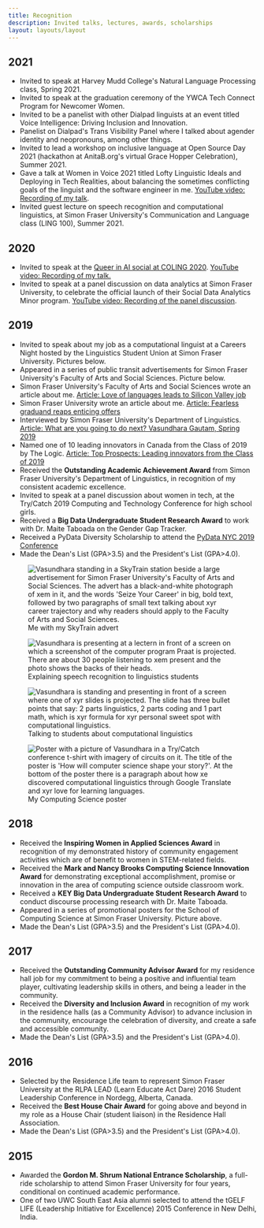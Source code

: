 ```yaml
---
title: Recognition
description: Invited talks, lectures, awards, scholarships
layout: layouts/layout
---
```


<div class="section">

## 2021

- Invited to speak at Harvey Mudd College's Natural Language
  Processing class, Spring 2021.
- Invited to speak at the graduation ceremony of the YWCA Tech Connect
  Program for Newcomer Women.
- Invited to be a panelist with other Dialpad linguists at an event
  titled Voice Intelligence: Driving Inclusion and Innovation.
- Panelist on Dialpad's Trans Visibility Panel where I talked about
  agender identity and neopronouns, among other things.
- Invited to lead a workshop on inclusive language at Open Source Day
  2021 (hackathon at AnitaB.org's virtual Grace Hopper Celebration),
  Summer 2021.
- Gave a talk at Women in Voice 2021 titled Lofty Linguistic Ideals
  and Deploying in Tech Realities, about balancing the sometimes
  conflicting goals of the linguist and the software engineer in me.
  [YouTube video: Recording of my talk](https://youtu.be/DNrr0RLab0o).
- Invited guest lecture on speech recognition and computational
  linguistics, at Simon Fraser University's Communication and Language
  class (LING 100), Summer 2021.

</div>

<div class="section">

## 2020

- Invited to speak at the [Queer in AI social at COLING
  2020](https://sites.google.com/view/queer-in-ai/coling-2020).
  [YouTube video: Recording of my
  talk.](https://www.youtube.com/watch?v=LMrGz1scSN8)
- Invited to speak at a panel discussion on data analytics at Simon
  Fraser University, to celebrate the official launch of their Social
  Data Analytics Minor program. [YouTube video: Recording of the panel
  discussion](https://www.youtube.com/watch?v=OTLUZK0JDIA&t=1953).

</div>

<div class="section">

## 2019

- Invited to speak about my job as a computational linguist at a
  Careers Night hosted by the Linguistics Student Union at Simon
  Fraser University. Pictures below.
- Appeared in a series of public transit advertisements for Simon
  Fraser University's Faculty of Arts and Social Sciences. Picture
  below.
- Simon Fraser University's Faculty of Arts and Social Sciences wrote
  an article about me. [Article: Love of languages leads to Silicon
  Valley
  job](https://www.sfu.ca/fass/news/2019/10/love-of-languages-leads-to-silicon-valley-job.html)
- Simon Fraser University wrote an article about me. [Article:
  Fearless graduand reaps enticing
  offers](https://www.sfu.ca/sfunews/stories/2019/06/convocation/fearless-graduand-reaps-enticing-offers.html)
- Interviewed by Simon Fraser University's Department of Linguistics.
  [Article: What are you going to do next? Vasundhara Gautam, Spring
  2019](http://www.sfu.ca/linguistics/events/-what-are-you-going-to-do-next-----vasundhara-gautam--spring-201.html)
- Named one of 10 leading innovators in Canada from the Class of 2019
  by The Logic. [Article: Top Prospects: Leading innovators from the
  Class of
  2019](https://thelogic.co/intelligence/top-prospects-leading-innovators-from-the-class-of-2019/)
- Received the **Outstanding Academic Achievement Award** from Simon
  Fraser University's Department of Linguistics, in recognition of my
  consistent academic excellence.
- Invited to speak at a panel discussion about women in tech, at the
  Try/Catch 2019 Computing and Technology Conference for high school
  girls.
- Received a **Big Data Undergraduate Student Research Award** to work
  with Dr. Maite Taboada on the Gender Gap Tracker.
- Received a PyData Diversity Scholarship to attend the [PyData NYC
  2019 Conference](https://pydata.org/nyc2019/)
- Made the Dean's List (GPA>3.5) and the President's List (GPA>4.0).

<div class="row">

<div class="col-md-4 mx-auto align-self-center">

<figure>
<img src="/static/img/skytrain_ad.jpg" class="img-fluid" alt="Vasundhara standing in a SkyTrain station beside a large advertisement for Simon Fraser University's Faculty of Arts and Social Sciences. The advert has a black-and-white photograph of xem in it, and the words 'Seize Your Career' in big, bold text, followed by two paragraphs of small text talking about xyr career trajectory and why readers should apply to the Faculty of Arts and Social Sciences." /><figcaption aria-hidden="true">Me with my SkyTrain advert</figcaption>
</figure>

</div>

<div class="col-md-4 mx-auto">

<figure>
<img src="/static/img/careers_night_praat.jpg" class="img-fluid" alt="Vasundhara is presenting at a lectern in front of a screen on which a screenshot of the computer program Praat is projected. There are about 30 people listening to xem present and the photo shows the backs of their heads." /><figcaption aria-hidden="true">Explaining speech recognition to linguistics students</figcaption>
</figure>

<figure>
<img src="/static/img/careers_night_cl.jpg" class="img-fluid" alt="Vasundhara is standing and presenting in front of a screen where one of xyr slides is projected. The slide has three bullet points that say: 2 parts linguistics, 2 parts coding and 1 part math, which is xyr formula for xyr personal sweet spot with computational linguistics." /><figcaption aria-hidden="true">Talking to students about computational linguistics</figcaption>
</figure>

</div>

<div class="col-md-4 mx-auto align-self-center">

<figure>
<img src="/static/img/cmpt_poster.jpg" class="img-fluid" alt="Poster with a picture of Vasundhara in a Try/Catch conference t-shirt with imagery of circuits on it. The title of the poster is 'How will computer science shape your story?'. At the bottom of the poster there is a paragraph about how xe discovered computational linguistics through Google Translate and xyr love for learning languages." /><figcaption aria-hidden="true">My Computing Science poster</figcaption>
</figure>

</div>

</div>

</div>

<div class="section">

## 2018

- Received the **Inspiring Women in Applied Sciences Award** in
  recognition of my demonstrated history of community engagement
  activities which are of benefit to women in STEM-related fields.
- Received the **Mark and Nancy Brooks Computing Science Innovation
  Award** for demonstrating exceptional accomplishment, promise or
  innovation in the area of computing science outside classroom work.
- Received a **KEY Big Data Undergraduate Student Research Award** to
  conduct discourse processing research with Dr. Maite Taboada.
- Appeared in a series of promotional posters for the School of
  Computing Science at Simon Fraser University. Picture above.
- Made the Dean's List (GPA>3.5) and the President's List (GPA>4.0).

</div>

<div class="section">

## 2017

- Received the **Outstanding Community Advisor Award** for my
  residence hall job for my commitment to being a positive and
  influential team player, cultivating leadership skills in others,
  and being a leader in the community.
- Received the **Diversity and Inclusion Award** in recognition of my
  work in the residence halls (as a Community Advisor) to advance
  inclusion in the community, encourage the celebration of diversity,
  and create a safe and accessible community.
- Made the Dean's List (GPA>3.5) and the President's List (GPA>4.0).

</div>

<div class="section">

## 2016

- Selected by the Residence Life team to represent Simon Fraser
  University at the RLPA LEAD (Learn Educate Act Dare) 2016 Student
  Leadership Conference in Nordegg, Alberta, Canada.
- Received the **Best House Chair Award** for going above and beyond
  in my role as a House Chair (student liaison) in the Residence Hall
  Association.
- Made the Dean's List (GPA>3.5) and the President's List (GPA>4.0).

</div>

<div class="section">

## 2015

- Awarded the **Gordon M. Shrum National Entrance Scholarship**, a
  full-ride scholarship to attend Simon Fraser University for four
  years, conditional on continued academic performance.
- One of two UWC South East Asia alumni selected to attend the tGELF
  LIFE (Leadership Initiative for Excellence) 2015 Conference in New
  Delhi, India.

</div>
